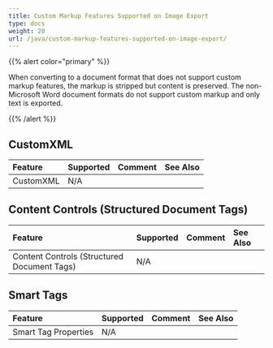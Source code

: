 ```yaml
---
title: Custom Markup Features Supported on Image Export
type: docs
weight: 20
url: /java/custom-markup-features-supported-on-image-export/
---
```


{{% alert color="primary" %}} 

When converting to a document format that does not support custom markup features, the markup is stripped but content is preserved. The non-Microsoft Word document formats do not support custom markup and only text is exported.

{{% /alert %}} 

## **CustomXML**

|**Feature**|**Supported**|**Comment**|**See Also**|
| :- | :- | :- | :- |
|CustomXML |N/A | | |

## **Content Controls (Structured Document Tags)**

|**Feature**|**Supported**|**Comment**|**See Also**|
| :- | :- | :- | :- |
|Content Controls (Structured Document Tags) |N/A | | |

## **Smart Tags**

|**Feature**|**Supported**|**Comment**|**See Also**|
| :- | :- | :- | :- |
|Smart Tag Properties |N/A | | |

